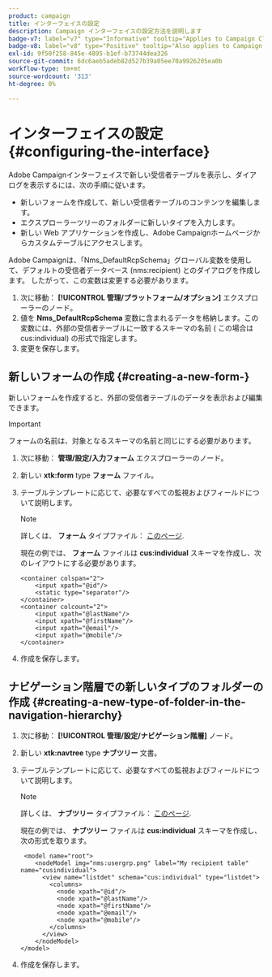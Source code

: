 ```yaml
---
product: campaign
title: インターフェイスの設定
description: Campaign インターフェイスの設定方法を説明します
badge-v7: label="v7" type="Informative" tooltip="Applies to Campaign Classic v7"
badge-v8: label="v8" type="Positive" tooltip="Also applies to Campaign v8"
exl-id: 9f50f258-845e-4895-b1ef-b73744dea326
source-git-commit: 6dc6aeb5adeb82d527b39a05ee70a9926205ea0b
workflow-type: tm+mt
source-wordcount: '313'
ht-degree: 0%

---
```


# インターフェイスの設定{#configuring-the-interface}



Adobe Campaignインターフェイスで新しい受信者テーブルを表示し、ダイアログを表示するには、次の手順に従います。

* 新しいフォームを作成して、新しい受信者テーブルのコンテンツを編集します。
* エクスプローラーツリーのフォルダーに新しいタイプを入力します。
* 新しい Web アプリケーションを作成し、Adobe Campaignホームページからカスタムテーブルにアクセスします。

Adobe Campaignは、「Nms_DefaultRcpSchema」グローバル変数を使用して、デフォルトの受信者データベース (nms:recipient) とのダイアログを作成します。 したがって、この変数は変更する必要があります。

1. 次に移動： **[!UICONTROL 管理/プラットフォーム/オプション]** エクスプローラーのノード。
1. 値を **Nms_DefaultRcpSchema** 変数に含まれるデータを格納します。この変数には、外部の受信者テーブルに一致するスキーマの名前 ( この場合はcus:individual) の形式で指定します。
1. 変更を保存します。

## 新しいフォームの作成 {#creating-a-new-form-}

新しいフォームを作成すると、外部の受信者テーブルのデータを表示および編集できます。

>[!IMPORTANT]
>
>フォームの名前は、対象となるスキーマの名前と同じにする必要があります。

1. 次に移動： **管理/設定/入力フォーム** エクスプローラーのノード。
1. 新しい **xtk:form** type **フォーム** ファイル。
1. テーブルテンプレートに応じて、必要なすべての監視およびフィールドについて説明します。

   >[!NOTE]
   >
   >詳しくは、 **フォーム** タイプファイル： [このページ](../../configuration/using/identifying-a-form.md).

   現在の例では、 **フォーム** ファイルは **cus:individual** スキーマを作成し、次のレイアウトにする必要があります。

   ```
   <container colspan="2">
       <input xpath="@id"/>
       <static type="separator"/>
   </container>
   <container colcount="2">
       <input xpath="@lastName"/>
       <input xpath="@firstName"/>
       <input xpath="@email"/>
       <input xpath="@mobile"/>
   </container> 
   ```

1. 作成を保存します。

## ナビゲーション階層での新しいタイプのフォルダーの作成 {#creating-a-new-type-of-folder-in-the-navigation-hierarchy}

1. 次に移動： **[!UICONTROL 管理/設定/ナビゲーション階層]** ノード。
1. 新しい **xtk:navtree** type **ナブツリー** 文書。
1. テーブルテンプレートに応じて、必要なすべての監視およびフィールドについて説明します。

   >[!NOTE]
   >
   >詳しくは、 **ナブツリー** タイプファイル： [このページ](../../platform/using/adobe-campaign-explorer.md#about-navigation-hierarchy).

   現在の例では、 **ナブツリー** ファイルは **cus:individual** スキーマを作成し、次の形式を取ります。

   ```
    <model name="root">
       <nodeModel img="nms:usergrp.png" label="My recipient table" name="cusindividual">
         <view name="listdet" schema="cus:individual" type="listdet">
           <columns>
             <node xpath="@id"/>
             <node xpath="@lastName"/>
             <node xpath="@firstName"/>
             <node xpath="@email"/>
             <node xpath="@mobile"/>
           </columns>
         </view>
       </nodeModel>
   </model>
   ```

1. 作成を保存します。
